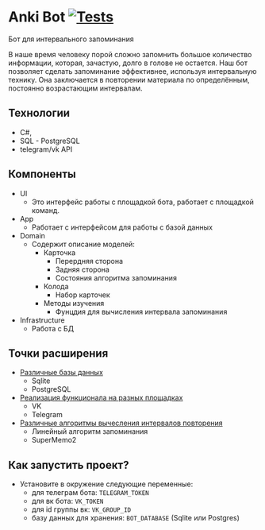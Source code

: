 # Anki Bot [![Tests](https://github.com/danilkaz/AnkiBot/actions/workflows/tests.yml/badge.svg)](https://github.com/danilkaz/AnkiBot/actions/workflows/tests.yml)

Бот для интервального запоминания

В наше время человеку порой сложно запомнить большое количество информации, которая, зачастую, долго в голове не остается. 
Наш бот позволяет сделать запоминание эффективнее, используя интервальную технику.
Она заключается в повторении материала по определённым, постоянно возрастающим интервалам.

## Технологии

- C#,
- SQL - PostgreSQL
- telegram/vk API

## Компоненты

- UI
  - Это интерфейс работы с площадкой бота, работает с площадкой команд.
- App
  - Работает с интерфейсом для работы с базой данных
- Domain
  - Содержит описание моделей:
    - Карточка 
      - Перердняя сторона
      - Задняя сторона 
      - Состояния алгоритма запоминания
    - Колода
      - Набор карточек 
    - Методы изучения
      - Фунцдия для вычисления интервала запоминания
- Infrastructure
  - Работа с БД

## Точки расширения

- [Различные базы данных](https://github.com/danilkaz/anki/blob/8544395c7d4406990c509fed47965c4bd3be1b8d/Infrastructure/IDatabase.cs#L6)
  - Sqlite
  - PostgreSQL
- [Реализация функционала на разных площадках](https://github.com/danilkaz/anki/blob/8544395c7d4406990c509fed47965c4bd3be1b8d/UI/Bot.cs#L7)
  - VK
  - Telegram
- [Различные алгоритмы вычесления интервалов повторения](https://github.com/danilkaz/anki/blob/8544395c7d4406990c509fed47965c4bd3be1b8d/Domain/LearnMethods/ILearnMethod.cs#L6)
  - Линейный алгоритм запоминания
  - SuperMemo2

## Как запустить проект?
- Установите в окружение следующие переменные:
  - для телеграм бота: ```TELEGRAM_TOKEN```
  - для вк бота: ```VK_TOKEN```
  - для id группы вк: ```VK_GROUP_ID```
  - базу данных для хранения: ```BOT_DATABASE``` (Sqlite или Postgres)
